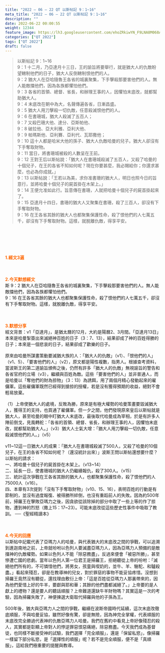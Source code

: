 ```yaml
---
title: "2022 – 06 – 22 QT 以斯帖記 9：1~16"
meta_title: "2022 – 06 – 22 QT 以斯帖記 9：1~16"
description: ""
date: 2022-06-22 00:00:55
weight: 12344
feature_image: https://lh3.googleusercontent.com/ehoZRkiwYN_F9LNA8M068AYxt73EavCZno-PD1cJRuf5BbSkQVUWr3gNEbt5kSs28Pb_Elg17kSrtf9ybWvojWoMV6I4tPM3vGRGDq6GkKkPdL2Gut4QAIw4-uykKUAtNiKgQKntvsU=w800
categories: ["QT 2022"]
tags: ["QT 2022"]
draft: false
---
```


<blockquote>以斯帖記 9：1~16<br />
9：1 十二月，乃亞達月十三日，王的諭旨將要舉行，就是猶大人的仇敵盼望轄制他們的日子，猶大人反倒轄制恨他們的人。<br />
9：2 猶大人在亞哈隨魯王各省的城裏聚集，下手擊殺那要害他們的人。無人能敵擋他們，因為各族都懼怕他們。<br />
9：3 各省的首領、總督、省長，和辦理王事的人，因懼怕末底改，就都幫助猶大人。<br />
9：4 末底改在朝中為大，名聲傳遍各省，日漸昌盛。<br />
9：5 猶大人用刀擊殺一切仇敵，任意殺滅恨他們的人。<br />
9：6 在書珊城，猶大人殺滅了五百人；<br />
9：7 又殺巴珊大他、達分、亞斯帕他、<br />
9：8 破拉他、亞大利雅、亞利大他、<br />
9：9 帕瑪斯他、亞利賽、亞利代、瓦耶撒他；<br />
9：10 這十人都是哈米大他的孫子、猶大人仇敵哈曼的兒子。猶大人卻沒有下手奪取財物。<br />
9：11 當日，將書珊城被殺的人數呈在王前。<br />
9：12 王對王后以斯帖說：「猶大人在書珊城殺滅了五百人，又殺了哈曼的十個兒子，在王的各省不知如何呢？現在你要甚麼，我必賜給你；你還求甚麼，也必為你成就。」<br />
9：13 以斯帖說：「王若以為美，求你准書珊的猶大人，明日也照今日的旨意行，並將哈曼十個兒子的屍首掛在木架上。」<br />
9：14 王便允准如此行。旨意傳在書珊，人就把哈曼十個兒子的屍首掛起來了。<br />
9：15 亞達月十四日，書珊的猶大人又聚集在書珊，殺了三百人，卻沒有下手奪取財物。<br />
9：16 在王各省其餘的猶大人也都聚集保護性命，殺了恨他們的人七萬五千，卻沒有下手奪取財物。這樣，就脫離仇敵，得享平安。</blockquote><br />
&nbsp;<br />
<br />
&nbsp;<br />
<br />
<span style="color: #ff6600;"><strong>1.經文3遍</strong></span><br />
<br />
&nbsp;<br />
<br />
<span style="color: #ff6600;"><strong>2.今天默想經文</strong></span><br />
斯 9：2 猶大人在亞哈隨魯王各省的城裏聚集，下手擊殺那要害他們的人。無人能敵擋他們，因為各族都懼怕他們。<br />
9：16 在王各省其餘的猶大人也都聚集保護性命，殺了恨他們的人七萬五千，卻沒有下手奪取財物。這樣，就脫離仇敵，得享平安。<br />
<br />
&nbsp;<br />
<br />
<strong><span style="color: #ff6600;">3.默想分享<br />
</span></strong>經文背景：v1「亞達月」，是猶太曆的12月，大約是陽曆2、3月間。「亞達月13日」本來是哈曼掣簽出來滅絕神百姓的日子（3：7、13），結果卻成了神的百姓得勝的日子；本來是一個悲哀的日子，結果卻成了歡樂的日子。<br />
<br />
原來由哈曼所謀畫策動要滅猶大族的人：「猶大人的仇敵」（v1）、「恨他們的人」（v1、5）、「要害他們的人」（v2），原文都是陽性複數，指男人。根據查考資料，當波斯王的第二道諭旨頒佈之後，仍然有許多「猶大人的仇敵」無視諭旨的警告和各省官府的立場（v3），繼續與百姓為敵。這些「要害他們的人」並非普通人，而是哈曼以「奪他們的財為掠物」（3：13）為誘餌，用了兩個月精心發動起來的雇傭軍。這些雇傭軍既然已經得到搶掠的授權，若是沒有獲得預期的收益，絕對不會輕易放棄。<br />
<br />
（1）上帝使猶大人的處境，反敗為勝，原來是有極大權勢的哈曼策畫要毀滅猶大人，獲得王的支持，也買通了雇傭軍。但一夕之間，他們發現原來皇后以斯帖就是猶大人，甚至哈曼的眼中盯猶大人末底改，最後取代哈曼成為宰相，於是有許多人陣前倒戈，見風轉舵：「各省的首領、總督、省長，和辦理王事的人，因懼怕末底改，就都幫助猶大人。」（v3）猶大人士氣大增：「猶大人用刀擊殺一切仇敵，任意殺滅恨他們的人。」（v5）<br />
<br />
v11~12這一日猶大人的成果：「猶大人在書珊城殺滅了500人，又殺了哈曼的10個兒子，在王的各省不知如何呢？（還沒統計出來）」波斯王問以斯帖還想要什麼？以斯帖的請求：<br />
一、將哈曼十個兒子的屍首掛在木架上。（v13~14）<br />
二、延長一日，使書珊城的猶大人仍繼續報仇，殺了300人。（v15）<br />
三、統計這次爭戰在王各省其餘的猶大人，也都聚集保護性命，殺了恨他們的人75000人（v16）。<br />
四、本章有3次提到「沒有下手奪取財物」（v10、15、16），表明百姓的行動是有節制的，並沒有過度報復、被得勝所絆倒，也沒有重蹈前人的失敗。因為約500年前，掃羅王在擊敗亞瑪力之後，因貪欲從該除掉的部分中取了一些上等的作了掠物，遭到神的烈怒（撒上15：17~23）。可能末底改從這些歷史性事件中吸取了教訓。 ──《聖經精讀本》<br />
<br />
&nbsp;<br />
<br />
<strong><span style="color: #ff6600;">4.今天的回應<br />
</span></strong>以斯帖中記載代表了亞瑪力人的哈曼，與代表猶大的末底改之間的爭戰，可以追溯到進迦南地之前，上帝就吩咐以色列人要滅盡亞瑪力人，因為亞瑪力人預備的是敵擋神的仇敵權勢。如果以色列人不能「除惡務盡」，反過來便會「被惡所勝」，甚至慘遭亡國的悲劇。當年以色列人第一位君王是掃羅王，拒絕聽從上帝的吩咐：「滅絕他們所有的，不可憐惜他們，將男女，孩童與喫奶的，並牛、羊、駱駝、和驢殺盡。」看起來殘忍，卻是在教導神的兒女，對於罪惡的事物不能妥協疼惜。沒想到掃羅王竟然沒有聽從，還找理由敷衍上帝：「這是百姓從亞瑪力人那裏帶來的，因為他們愛惜上好的牛羊，要獻與耶和華；其餘的他們盡都滅絕了。」上帝要的是人獻上的禮物？還是要人的聽話順服？上帝難道還缺牛羊財物嗎？其實這是一次的考驗，因為掃羅失敗了，神便揀選大衛取代掃羅與他的子孫為王。<br />
<br />
500年後，猶大與亞瑪力人之間的爭戰，繼續在波斯帝國時代延續，這次末底改徹底順服，不與哈曼妥協，雖然好像有驚，卻是無險，因為神完全掌權，代表順服的末底改完全勝過代表神的仇敵亞瑪力人哈曼。我們在舊約中看見上帝好像殘忍的殺人，其實都是彰顯上帝對人的悖逆罪惡恨惡痛絕，除惡務盡。今天我們成為基督徒，也同樣不斷接受神的試驗，我們選擇「完全順服」，還是「保留私慾」，像掃羅一樣留下部分私慾，是「選擇性的順服」呢？若不是完全順服，便不是「真順服」，這給我們極重要的提醒與教導。<br />
<br />
&nbsp;<br />
<br />
&nbsp;<br />
<br />
<strong><span style="color: #ff6600;"> </span></strong><br />
<br />
&nbsp;
        